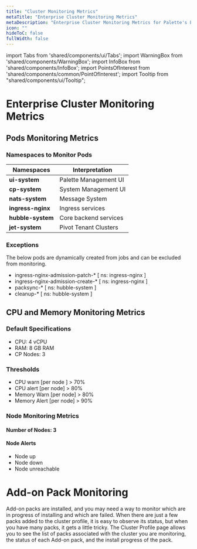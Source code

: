 ```yaml
---
title: "Cluster Monitoring Metrics"
metaTitle: "Enterprise Cluster Monitoring Metrics"
metaDescription: "Enterprise Cluster Monitoring Metrics for Palette's Enterprise (on-premises) variant."
icon: ""
hideToC: false
fullWidth: false
---
```


import Tabs from 'shared/components/ui/Tabs';
import WarningBox from 'shared/components/WarningBox';
import InfoBox from 'shared/components/InfoBox';
import PointsOfInterest from 'shared/components/common/PointOfInterest';
import Tooltip from "shared/components/ui/Tooltip";

# Enterprise Cluster Monitoring Metrics    
## Pods Monitoring Metrics
### Namespaces to Monitor Pods

|**Namespaces** |**Interpretation**|
|-----------|--------------|
|**ui-system** |Palette Management UI|
|**cp-system** |System Management UI|
|**nats-system**| Message System|
|**ingress-nginx**| Ingress services|
|**hubble-system**|Core backend services|
|**jet-system**|Pivot Tenant Clusters|

### Exceptions

The below pods are dynamically created from jobs and can be excluded from monitoring.

* ingress-nginx-admission-patch-* [ ns: ingress-nginx ]
* ingress-nginx-admission-create-* [ ns: ingress-nginx ]
* packsync-* [ ns: hubble-system ]
* cleanup-* [ ns: hubble-system ]


## CPU and Memory Monitoring Metrics

### Default Specifications
* CPU: 4 vCPU
* RAM: 8 GB RAM
* CP Nodes: 3

### Thresholds
* CPU warn [per node ] > 70%
* CPU alert [per node] > 80%
* Memory Warn [per node] > 80%
* Memory Alert [per node] > 90%

### Node Monitoring Metrics
 #### Number of Nodes: 3
 #### Node Alerts
* Node up
* Node down
* Node unreachable


# Add-on Pack Monitoring

Add-on packs are installed, and you may need a way to monitor which are in progress of installing and which are failed. When there are just a few packs added to the cluster profile, it is easy to observe its status, but when you have many packs, it gets a little tricky. The Cluster Profile page allows you to see the list of packs associated with the cluster you are monitoring, the status of each Add-on pack, and the install progress of the pack.  



<br />
<br />

